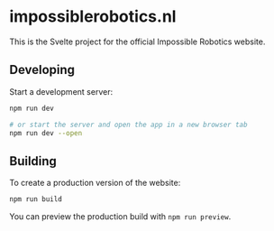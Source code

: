 # impossiblerobotics.nl

This is the Svelte project for the official Impossible Robotics website.

## Developing

Start a development server:

```bash
npm run dev

# or start the server and open the app in a new browser tab
npm run dev --open
```

## Building

To create a production version of the website:

```bash
npm run build
```

You can preview the production build with `npm run preview`.
